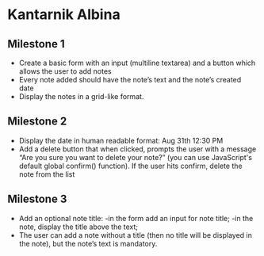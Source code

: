 # Kantarnik Albina

## Milestone 1
* Create a basic form with an input (multiline textarea) and a button which allows the user to add notes
* Every note added should have the note’s text and the note’s created date
* Display the notes in a grid-like format.

## Milestone 2
* Display the date in human readable format: Aug 31th 12:30 PM
* Add a delete button that when clicked,  prompts the user with a message “Are you sure you want to delete your note?” (you can use JavaScript's default global confirm() function). If the user hits confirm, delete the note from the list

## Milestone 3
* Add an optional note title: 
-in the form add an input for note title;
-in the note, display the title above the text;
* The user can add a note without a title (then no title will be displayed in the note), but the note’s text is mandatory.
